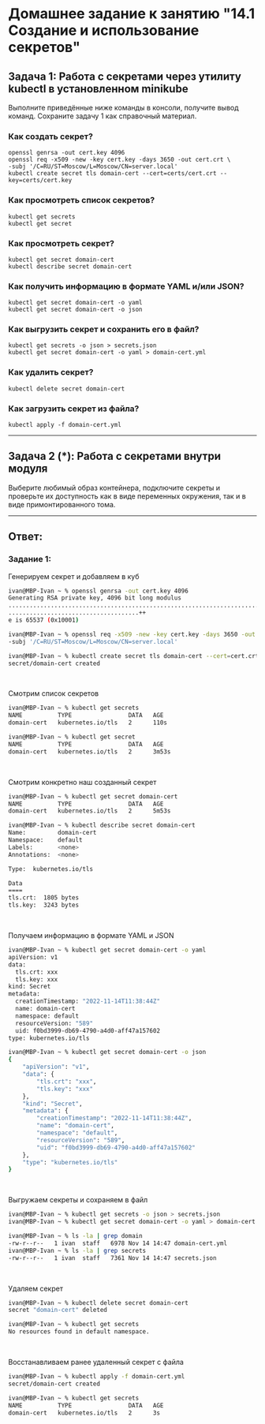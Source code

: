 # Домашнее задание к занятию "14.1 Создание и использование секретов"

## Задача 1: Работа с секретами через утилиту kubectl в установленном minikube

Выполните приведённые ниже команды в консоли, получите вывод команд. Сохраните
задачу 1 как справочный материал.

### Как создать секрет?

```
openssl genrsa -out cert.key 4096
openssl req -x509 -new -key cert.key -days 3650 -out cert.crt \
-subj '/C=RU/ST=Moscow/L=Moscow/CN=server.local'
kubectl create secret tls domain-cert --cert=certs/cert.crt --key=certs/cert.key
```

### Как просмотреть список секретов?

```
kubectl get secrets
kubectl get secret
```

### Как просмотреть секрет?

```
kubectl get secret domain-cert
kubectl describe secret domain-cert
```

### Как получить информацию в формате YAML и/или JSON?

```
kubectl get secret domain-cert -o yaml
kubectl get secret domain-cert -o json
```

### Как выгрузить секрет и сохранить его в файл?

```
kubectl get secrets -o json > secrets.json
kubectl get secret domain-cert -o yaml > domain-cert.yml
```

### Как удалить секрет?

```
kubectl delete secret domain-cert
```

### Как загрузить секрет из файла?

```
kubectl apply -f domain-cert.yml
```

---

## Задача 2 (*): Работа с секретами внутри модуля

Выберите любимый образ контейнера, подключите секреты и проверьте их доступность
как в виде переменных окружения, так и в виде примонтированного тома.

---

## Ответ:

### Задание 1:

Генерируем секрет и добавляем в куб
```bash
ivan@MBP-Ivan ~ % openssl genrsa -out cert.key 4096
Generating RSA private key, 4096 bit long modulus
.....................................................................................++
.....................................++
e is 65537 (0x10001)

ivan@MBP-Ivan ~ % openssl req -x509 -new -key cert.key -days 3650 -out cert.crt \
-subj '/C=RU/ST=Moscow/L=Moscow/CN=server.local'

ivan@MBP-Ivan ~ % kubectl create secret tls domain-cert --cert=cert.crt --key=cert.key  
secret/domain-cert created
```

<br>

Смотрим список секретов
```bash
ivan@MBP-Ivan ~ % kubectl get secrets
NAME          TYPE                DATA   AGE
domain-cert   kubernetes.io/tls   2      110s

ivan@MBP-Ivan ~ % kubectl get secret
NAME          TYPE                DATA   AGE
domain-cert   kubernetes.io/tls   2      3m53s
```

<br>

Смотрим конкретно наш созданный секрет
```bash
ivan@MBP-Ivan ~ % kubectl get secret domain-cert
NAME          TYPE                DATA   AGE
domain-cert   kubernetes.io/tls   2      5m53s

ivan@MBP-Ivan ~ % kubectl describe secret domain-cert
Name:         domain-cert
Namespace:    default
Labels:       <none>
Annotations:  <none>

Type:  kubernetes.io/tls

Data
====
tls.crt:  1805 bytes
tls.key:  3243 bytes
```

<br>

Получаем информацию в формате YAML и JSON
```bash
ivan@MBP-Ivan ~ % kubectl get secret domain-cert -o yaml
apiVersion: v1
data:
  tls.crt: xxx
  tls.key: xxx
kind: Secret
metadata:
  creationTimestamp: "2022-11-14T11:38:44Z"
  name: domain-cert
  namespace: default
  resourceVersion: "589"
  uid: f0bd3999-db69-4790-a4d0-aff47a157602
type: kubernetes.io/tls

ivan@MBP-Ivan ~ % kubectl get secret domain-cert -o json
{
    "apiVersion": "v1",
    "data": {
        "tls.crt": "xxx",
        "tls.key": "xxx"
    },
    "kind": "Secret",
    "metadata": {
        "creationTimestamp": "2022-11-14T11:38:44Z",
        "name": "domain-cert",
        "namespace": "default",
        "resourceVersion": "589",
        "uid": "f0bd3999-db69-4790-a4d0-aff47a157602"
    },
    "type": "kubernetes.io/tls"
}
```

<br>

Выгружаем секреты и сохраняем в файл
```bash
ivan@MBP-Ivan ~ % kubectl get secrets -o json > secrets.json
ivan@MBP-Ivan ~ % kubectl get secret domain-cert -o yaml > domain-cert.yml

ivan@MBP-Ivan ~ % ls -la | grep domain
-rw-r--r--   1 ivan  staff   6978 Nov 14 14:47 domain-cert.yml
ivan@MBP-Ivan ~ % ls -la | grep secrets
-rw-r--r--   1 ivan  staff   7361 Nov 14 14:47 secrets.json
```

<br>

Удаляем секрет
```bash
ivan@MBP-Ivan ~ % kubectl delete secret domain-cert
secret "domain-cert" deleted

ivan@MBP-Ivan ~ % kubectl get secrets
No resources found in default namespace.
```

<br>

Восстанавливаем ранее удаленный секрет с файла
```bash
ivan@MBP-Ivan ~ % kubectl apply -f domain-cert.yml
secret/domain-cert created

ivan@MBP-Ivan ~ % kubectl get secrets             
NAME          TYPE                DATA   AGE
domain-cert   kubernetes.io/tls   2      3s
```